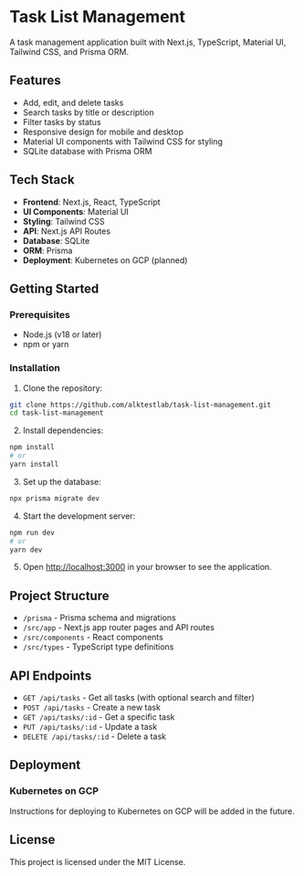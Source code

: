 # Task List Management

A task management application built with Next.js, TypeScript, Material UI, Tailwind CSS, and Prisma ORM.

## Features

- Add, edit, and delete tasks
- Search tasks by title or description
- Filter tasks by status
- Responsive design for mobile and desktop
- Material UI components with Tailwind CSS for styling
- SQLite database with Prisma ORM

## Tech Stack

- **Frontend**: Next.js, React, TypeScript
- **UI Components**: Material UI
- **Styling**: Tailwind CSS
- **API**: Next.js API Routes
- **Database**: SQLite
- **ORM**: Prisma
- **Deployment**: Kubernetes on GCP (planned)

## Getting Started

### Prerequisites

- Node.js (v18 or later)
- npm or yarn

### Installation

1. Clone the repository:

```bash
git clone https://github.com/alktestlab/task-list-management.git
cd task-list-management
```

2. Install dependencies:

```bash
npm install
# or
yarn install
```

3. Set up the database:

```bash
npx prisma migrate dev
```

4. Start the development server:

```bash
npm run dev
# or
yarn dev
```

5. Open [http://localhost:3000](http://localhost:3000) in your browser to see the application.

## Project Structure

- `/prisma` - Prisma schema and migrations
- `/src/app` - Next.js app router pages and API routes
- `/src/components` - React components
- `/src/types` - TypeScript type definitions

## API Endpoints

- `GET /api/tasks` - Get all tasks (with optional search and filter)
- `POST /api/tasks` - Create a new task
- `GET /api/tasks/:id` - Get a specific task
- `PUT /api/tasks/:id` - Update a task
- `DELETE /api/tasks/:id` - Delete a task

## Deployment

### Kubernetes on GCP

Instructions for deploying to Kubernetes on GCP will be added in the future.

## License

This project is licensed under the MIT License.
